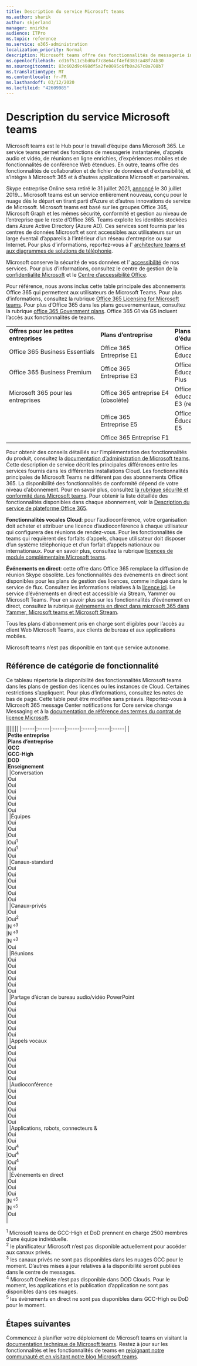 ```yaml
---
title: Description du service Microsoft teams
ms.author: sharik
author: skjerland
manager: mnirkhe
audience: ITPro
ms.topic: reference
ms.service: o365-administration
localization_priority: Normal
description: Microsoft teams offre des fonctionnalités de messagerie instantanée, de collaboration de fichiers et de données, d’appels audio et vidéo, de réunions en ligne enrichies, d’expériences mobiles et de fonctionnalités de conférence Web étendues.
ms.openlocfilehash: cd16f511c5bd0af7c8e64cf4efd383ca48f74b30
ms.sourcegitcommit: 83c602d9c498df5a2fe0095c6fb0a267c8a708b7
ms.translationtype: MT
ms.contentlocale: fr-FR
ms.lasthandoff: 03/12/2020
ms.locfileid: "42609985"
---
```

# <a name="microsoft-teams-service-description"></a>Description du service Microsoft teams

Microsoft teams est le Hub pour le travail d’équipe dans Microsoft 365. Le service teams permet des fonctions de messagerie instantanée, d’appels audio et vidéo, de réunions en ligne enrichies, d’expériences mobiles et de fonctionnalités de conférence Web étendues. En outre, teams offre des fonctionnalités de collaboration et de fichier de données et d’extensibilité, et s’intègre à Microsoft 365 et à d’autres applications Microsoft et partenaires.

Skype entreprise Online sera retiré le 31 juillet 2021, [annoncé](https://techcommunity.microsoft.com/t5/Microsoft-Teams-Blog/Skype-for-Business-Online-to-Be-Retired-in-2021/ba-p/777833) le 30 juillet 2019... Microsoft teams est un service entièrement nouveau, conçu pour le nuage dès le départ en tirant parti d’Azure et d’autres innovations de service de Microsoft. Microsoft teams est basé sur les groupes Office 365, Microsoft Graph et les mêmes sécurité, conformité et gestion au niveau de l’entreprise que le reste d’Office 365. Teams exploite les identités stockées dans Azure Active Directory (Azure AD). Ces services sont fournis par les centres de données Microsoft et sont accessibles aux utilisateurs sur un large éventail d’appareils à l’intérieur d’un réseau d’entreprise ou sur Internet. Pour plus d’informations, reportez-vous à l' [architecture teams et aux diagrammes de solutions de téléphonie](https://docs.microsoft.com/microsoftteams/teams-architecture-solutions-posters).

Microsoft conserve la sécurité de vos données et l' [accessibilité](https://www.microsoft.com/trust-center/compliance/accessibility) de nos services. Pour plus d’informations, consultez le centre de gestion de la [confidentialité Microsoft](https://www.microsoft.com/trust-center) et le [Centre d’accessibilité Office](https://support.office.com/article/Office-Accessibility-Center-Resources-for-people-with-disabilities-ecab0fcf-d143-4fe8-a2ff-6cd596bddc6d).

Pour référence, nous avons inclus cette table principale des abonnements Office 365 qui permettent aux utilisateurs de Microsoft Teams. Pour plus d’informations, consultez la rubrique [Office 365 Licensing for Microsoft teams](https://docs.microsoft.com/microsoftteams/office-365-licensing). Pour plus d’Office 365 dans les plans gouvernementaux, consultez la rubrique [office 365 Government plans](https://www.microsoft.com/microsoft-365/government/compare-office-365-government-plans). Office 365 G1 via G5 incluent l’accès aux fonctionnalités de teams.

|||||
|:-----|:-----|:-----|:-----|
|**Offres pour les petites entreprises** <br/> |**Plans d’entreprise** <br/> |**Plans d’éducation** <br/> |**Plans de développement** <br/> |
|Office 365 Business Essentials  <br/> |Office 365 Entreprise E1  <br/> |Office 365 Éducation  <br/> |Développeur Office 365  <br/> |
|Office 365 Business Premium  <br/> |Office 365 Entreprise E3  <br/> |Office 365 Éducation Plus  <br/> |   <br/> |
|Microsoft 365 pour les entreprises  <br/> |Office 365 entreprise E4 (obsolète)  <br/> |Office 365 éducation E3 (retiré)  <br/> |  <br/> |
|  <br/> |Office 365 Entreprise E5  <br/> |Office 365 Éducation E5  <br/> |  <br/> |
|  <br/> |Office 365 Entreprise F1  <br/> |  <br/> |  <br/> |

Pour obtenir des conseils détaillés sur l’implémentation des fonctionnalités du produit, consultez la [documentation d’administration de Microsoft teams](https://docs.microsoft.com/MicrosoftTeams). Cette description de service décrit les principales différences entre les services fournis dans les différentes installations Cloud. Les fonctionnalités principales de Microsoft Teams ne diffèrent pas des abonnements Office 365. La disponibilité des fonctionnalités de conformité dépend de votre niveau d’abonnement. Pour en savoir plus, consultez [la rubrique sécurité et conformité dans Microsoft teams](https://docs.microsoft.com/microsoftteams/security-compliance-overview). Pour obtenir la liste détaillée des fonctionnalités disponibles dans chaque abonnement, voir la [Description du service de plateforme Office 365](https://docs.microsoft.com/office365/servicedescriptions/office-365-platform-service-description/office-365-platform-service-description).

**Fonctionnalités vocales Cloud**: pour l’audioconférence, votre organisation doit acheter et attribuer une licence d’audioconférence à chaque utilisateur qui configurera des réunions de rendez-vous. Pour les fonctionnalités de teams qui requièrent des forfaits d’appels, chaque utilisateur doit disposer d’un système téléphonique et d’un forfait d’appels nationaux ou internationaux. Pour en savoir plus, consultez la rubrique [licences de module complémentaire Microsoft teams](https://docs.microsoft.com/microsoftteams/teams-add-on-licensing/microsoft-teams-add-on-licensing).

**Événements en direct**: cette offre dans Office 365 remplace la diffusion de réunion Skype obsolète. Les fonctionnalités des événements en direct sont disponibles pour les plans de gestion des licences, comme indiqué dans le service de flux. Consultez les informations relatives à la [licence ici](https://docs.microsoft.com/stream/license-overview). Le service d’événements en direct est accessible via Stream, Yammer ou Microsoft Teams. Pour en savoir plus sur les fonctionnalités d’événement en direct, consultez la rubrique [événements en direct dans microsoft 365 dans Yammer, Microsoft teams et Microsoft Stream](https://docs.microsoft.com/stream/live-event-m365).

Tous les plans d’abonnement pris en charge sont éligibles pour l’accès au client Web Microsoft Teams, aux clients de bureau et aux applications mobiles.

Microsoft teams n’est pas disponible en tant que service autonome.

## <a name="feature-category-reference"></a>Référence de catégorie de fonctionnalité 

Ce tableau répertorie la disponibilité des fonctionnalités Microsoft teams dans les plans de gestion des licences ou les instances de Cloud. Certaines restrictions s’appliquent. Pour plus d’informations, consultez les notes de bas de page. Cette table peut être modifiée sans préavis. Reportez-vous à Microsoft 365 message Center notifications for Core service change Messaging et à la [documentation de référence des termes du contrat de licence Microsoft](https://www.microsoft.com/licensing/product-licensing/products).

|||||||
|:-----|:-----|:-----|:-----|:-----|:-----|:-----|
| <br/>|**Petite entreprise** <br/> |**Plans d’entreprise** <br/> |**GCC** <br/> |**GCC-High** <br/> |**DOD** <br/> |**Enseignement** <br/> |
|Conversation  <br/> |Oui  <br/> |Oui  <br/> |Oui  <br/> |Oui  <br/> |Oui  <br/> |Oui  <br/> |
|Équipes  <br/> |Oui <br/> |Oui <br/> |Oui <br/> |Oui<sup>1</sup>  <br/> |Oui<sup>1</sup>  <br/> |Oui  <br/> |
|Canaux-standard  <br/> |Oui  <br/> |Oui  <br/> |Oui  <br/> |Oui  <br/> |Oui  <br/> |Oui  <br/> |
|Canaux-privés  <br/> |Oui  <br/> |Oui<sup>2</sup>  <br/> |N °<sup>3</sup>  <br/> |N °<sup>3</sup>  <br/> |N °<sup>3</sup>  <br/> |Oui  <br/> |
|Réunions  <br/> |Oui  <br/> |Oui  <br/> |Oui  <br/> |Oui  <br/> |Oui  <br/> |Oui  <br/> |
|Partage d’écran de bureau audio/vidéo PowerPoint <br/> |Oui  <br/> |Oui  <br/> |Oui  <br/> |Oui  <br/> |Oui  <br/> |Oui  <br/> |
|Appels vocaux  <br/> |Oui  <br/> |Oui  <br/> |Oui  <br/> |Oui  <br/> |Oui  <br/> |Oui  <br/> |
|Audioconférence  <br/> |Oui  <br/> |Oui  <br/> |Oui  <br/> |Oui  <br/> |Oui  <br/> |Oui  <br/> |
|Applications, robots, connecteurs &  <br/> |Oui  <br/> |Oui  <br/> |Oui<sup>4</sup>  <br/> |Oui<sup>4</sup>  <br/> |Oui<sup>4</sup>  <br/> |Oui  <br/> |
|Événements en direct  <br/> |Oui  <br/> |Oui  <br/> |Oui  <br/> |N °<sup>5</sup>  <br/> |N °<sup>5</sup>  <br/> |Oui  <br/> |

<sup>1</sup> Microsoft teams de GCC-High et DoD prennent en charge 2500 membres d’une équipe individuelle.<br/>
<sup>2</sup> le planificateur Microsoft n’est pas disponible actuellement pour accéder aux canaux privés.<br/>
<sup>3</sup> les canaux privés ne sont pas disponibles dans les nuages GCC pour le moment. D’autres mises à jour relatives à la disponibilité seront publiées dans le centre de messages.<br/>
<sup>4</sup> Microsoft OneNote n’est pas disponible dans DOD Clouds. Pour le moment, les applications et la publication d’application ne sont pas disponibles dans ces nuages.<br/>
<sup>5</sup> les événements en direct ne sont pas disponibles dans GCC-High ou DoD pour le moment.<br/>

## <a name="next-steps"></a>Étapes suivantes

Commencez à planifier votre déploiement de Microsoft teams en visitant la [documentation technique de Microsoft teams](https://aka.ms/SuccessWithTeams). Restez à jour sur les fonctionnalités et les fonctionnalités de teams en [rejoignant notre communauté et en visitant notre blog Microsoft teams](https://aka.ms/TeamsBlog).